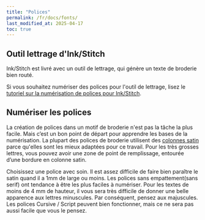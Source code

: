 ```yaml
---
title: "Polices"
permalink: /fr/docs/fonts/
last_modified_at: 2025-04-17
toc: true
---
```

## Outil lettrage d'Ink/Stitch 
Ink/Stitch est livré avec un outil de lettrage, qui génère un texte de broderie bien routé.

Si vous souhaitez numériser des polices pour l'outil de lettrage, lisez le [tutoriel sur la  numérisation de polices pour Ink/Stitch](/fr/tutorials/font-creation/).

## Numériser les polices
La création de polices dans un motif de broderie n'est pas la tâche la plus facile. Mais c’est un bon point de départ pour apprendre les bases de la numérisation.
La plupart des polices de broderie utilisent des [colonnes satin](/fr/docs/stitches/satin-column/) parce qu'elles sont les mieux adaptées pour ce travail. Pour les très grosses lettres, vous pouvez avoir une zone de point de remplissage, entourée d’une bordure en colonne satin.

Choisissez une police avec soin. Il est assez difficile de faire bien paraître le satin quand il a 1mm de large ou moins. Les polices sans empattement(sans serif)  ont tendance à être les plus faciles à numériser. Pour les textes de moins de 4 mm de hauteur, il vous sera très difficile de donner une belle apparence aux lettres minuscules. Par conséquent, pensez aux majuscules. Les polices Cursive / Script peuvent bien fonctionner, mais ce ne sera pas aussi facile que vous le pensez.
